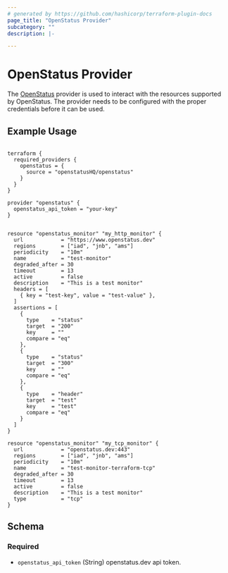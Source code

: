 ```yaml
---
# generated by https://github.com/hashicorp/terraform-plugin-docs
page_title: "OpenStatus Provider"
subcategory: ""
description: |-

---
```


# OpenStatus Provider

The [OpenStatus](https://www.openstatus.dev) provider is used to interact with the resources supported by OpenStatus. The provider needs to be configured with the proper credentials before it can be used.


## Example Usage

```hcl

terraform {
  required_providers {
    openstatus = {
      source = "openstatusHQ/openstatus"
    }
  }
}

provider "openstatus" {
  openstatus_api_token = "your-key"
}


resource "openstatus_monitor" "my_http_monitor" {
  url            = "https://www.openstatus.dev"
  regions        = ["iad", "jnb", "ams"]
  periodicity    = "10m"
  name           = "test-monitor"
  degraded_after = 30
  timeout        = 13
  active         = false
  description    = "This is a test monitor"
  headers = [
    { key = "test-key", value = "test-value" },
  ]
  assertions = [
    {
      type    = "status"
      target  = "200"
      key     = ""
      compare = "eq"
    },
    {
      type    = "status"
      target  = "300"
      key     = ""
      compare = "eq"
    },
    {
      type    = "header"
      target  = "test"
      key     = "test"
      compare = "eq"
    }
  ]
}

resource "openstatus_monitor" "my_tcp_monitor" {
  url            = "openstatus.dev:443"
  regions        = ["iad", "jnb", "ams"]
  periodicity    = "10m"
  name           = "test-monitor-terraform-tcp"
  degraded_after = 30
  timeout        = 13
  active         = false
  description    = "This is a test monitor"
  type           = "tcp"
}

```


<!-- schema generated by tfplugindocs -->
## Schema

### Required

- `openstatus_api_token` (String) openstatus.dev api token.
